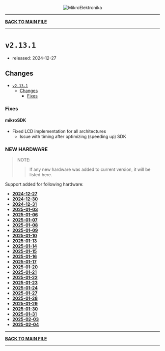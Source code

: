 <p align="center">
  <img src="http://www.mikroe.com/img/designs/beta/logo_small.png?raw=true" alt="MikroElektronika"/>
</p>

---

**[BACK TO MAIN FILE](../../changelog.md)**

---

# `v2.13.1`

+ released: 2024-12-27

## Changes

+ [`v2.13.1`](#v2131)
  + [Changes](#changes)
    + [Fixes](#fixes)

### Fixes

#### mikroSDK

+ Fixed LCD implementation for all architectures
  + Issue with timing after optimizing (speeding up) SDK

### NEW HARDWARE

> NOTE:
>> If any new hardware was added to current version, it will be listed here.

Support added for following hardware:

+ **[2024-12-27](./new_hw/2024-12-27.md)**
+ **[2024-12-30](./new_hw/2024-12-30.md)**
+ **[2024-12-31](./new_hw/2024-12-31.md)**
+ **[2025-01-03](./new_hw/2025-01-03.md)**
+ **[2025-01-06](./new_hw/2025-01-06.md)**
+ **[2025-01-07](./new_hw/2025-01-07.md)**
+ **[2025-01-08](./new_hw/2025-01-08.md)**
+ **[2025-01-09](./new_hw/2025-01-09.md)**
+ **[2025-01-10](./new_hw/2025-01-10.md)**
+ **[2025-01-13](./new_hw/2025-01-13.md)**
+ **[2025-01-14](./new_hw/2025-01-14.md)**
+ **[2025-01-15](./new_hw/2025-01-15.md)**
+ **[2025-01-16](./new_hw/2025-01-16.md)**
+ **[2025-01-17](./new_hw/2025-01-17.md)**
+ **[2025-01-20](./new_hw/2025-01-20.md)**
+ **[2025-01-21](./new_hw/2025-01-21.md)**
+ **[2025-01-22](./new_hw/2025-01-22.md)**
+ **[2025-01-23](./new_hw/2025-01-23.md)**
+ **[2025-01-24](./new_hw/2025-01-24.md)**
+ **[2025-01-27](./new_hw/2025-01-27.md)**
+ **[2025-01-28](./new_hw/2025-01-28.md)**
+ **[2025-01-29](./new_hw/2025-01-29.md)**
+ **[2025-01-30](./new_hw/2025-01-30.md)**
+ **[2025-01-31](./new_hw/2025-01-31.md)**
+ **[2025-02-03](./new_hw/2025-02-03.md)**
+ **[2025-02-04](./new_hw/2025-02-04.md)**

---

**[BACK TO MAIN FILE](../../changelog.md)**

---
